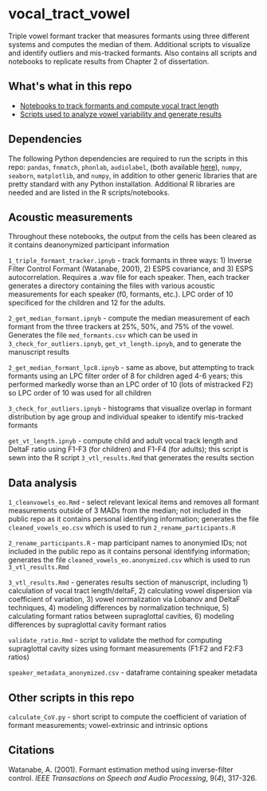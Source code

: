 # vocal_tract_vowel

Triple vowel formant tracker that measures formants using three different systems and computes the median of them. Additional scripts to visualize and identify outliers and mis-tracked formants. Also contains all scripts and notebooks to replicate results from Chapter 2 of dissertation.  


## What's what in this repo

* [Notebooks to track formants and compute vocal tract length](#acoustic-measurements)
* [Scripts used to analyze vowel variability and generate results](#data-analysis)


## Dependencies

The following Python dependencies are required to run the scripts in this repo: `pandas`, `fnmatch`, `phonlab`, `audiolabel`, (both available [here](https://github.com/rsprouse)), `numpy`, `seaborn`, `matplotlib`, and `numpy`, in addition to other generic libraries that are pretty standard with any Python installation. Additional R libraries are needed and are listed in the R scripts/notebooks. 


## Acoustic measurements
Throughout these notebooks, the output from the cells has been cleared as it contains deanonymized participant information

`1_triple_formant_tracker.ipnyb` - track formants in three ways: 1) Inverse Filter Control Formant (Watanabe, 2001), 2) ESPS covariance, and 3) ESPS autocorrelation. Requires a .wav file for each speaker. Then, each tracker generates a directory containing the files with various acoustic measurements for each speaker (f0, formants, etc.). LPC order of 10 specificed for the children and 12 for the adults.

`2_get_median_formant.ipnyb` - compute the median measurement of each formant from the three trackers at 25%, 50%, and 75% of the vowel. Generates the file `med_formants.csv` which can be used in `3_check_for_outliers.ipnyb`, `get_vt_length.ipnyb`, and to generate the manuscript results

`2_get_median_formant_lpc8.ipnyb` - same as above, but attempting to track formants using an LPC filter order of 8 for children aged 4-6 years; this performed markedly worse than an LPC order of 10 (lots of mistracked F2) so LPC order of 10 was used for all children

`3_check_for_outliers.ipnyb` - histograms that visualize overlap in formant distribution by age group and individual speaker to identify mis-tracked formants 

`get_vt_length.ipnyb` - compute child and adult vocal track length and DeltaF ratio using F1-F3 (for children) and F1-F4 (for adults); this script is sewn into the R script `3_vtl_results.Rmd` that generates the results section


## Data analysis

`1_cleanvowels_eo.Rmd` - select relevant lexical items and removes all formant measurements outside of 3 MADs from the median; not included in the public repo as it contains personal identifying information; generates the file `cleaned_vowels_eo.csv` which is used to run `2_rename_participants.R`

`2_rename_participants.R` - map participant names to anonymied IDs; not included in the public repo as it contains personal identifying information; generates the file `cleaned_vowels_eo.anonymized.csv` which is used to run `3_vtl_results.Rmd`

`3_vtl_results.Rmd` - generates results section of manuscript, including 1) calculation of vocal tract length/deltaF, 2) calculating vowel dispersion via coefficient of variation, 3) vowel normalization via Lobanov and DeltaF techniques, 4) modeling differences by normalization technique, 5) calculating formant ratios between supraglottal cavities, 6) modeling differences by supraglottal cavity formant ratios

`validate_ratio.Rmd` - script to validate the method for computing supraglottal cavity sizes using formant measurements (F1:F2 and F2:F3 ratios) 

`speaker_metadata_anonymized.csv` - dataframe containing speaker metadata


## Other scripts in this repo

`calculate_CoV.py` - short script to compute the coefficient of variation of formant measurements; vowel-extrinsic and intrinsic options

## Citations

Watanabe, A. (2001). Formant estimation method using inverse-filter control. _IEEE Transactions on Speech and Audio Processing_, 9(_4_), 317-326.



